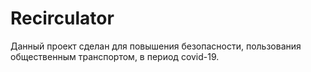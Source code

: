 # Recirculator
Данный проект сделан для повышения безопасности, пользования общественным транспортом, в период covid-19. 
